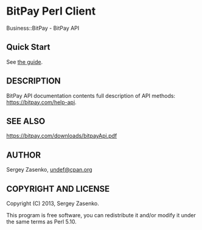 BitPay Perl Client
==================
Business::BitPay - BitPay API

## Quick Start
See [the guide](GUIDE.md).

## DESCRIPTION
BitPay API documentation contents full description of API methods: https://bitpay.com/help-api.

## SEE ALSO
https://bitpay.com/downloads/bitpayApi.pdf

## AUTHOR
Sergey Zasenko, undef@cpan.org

## COPYRIGHT AND LICENSE

Copyright (C) 2013, Sergey Zasenko.

This program is free software, you can redistribute it and/or modify it under
the same terms as Perl 5.10.
